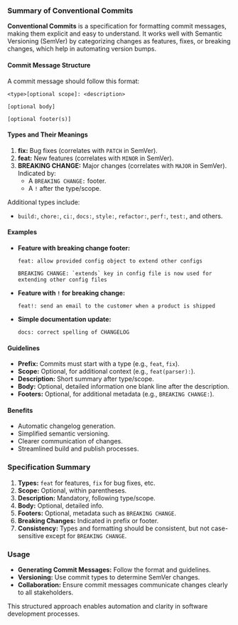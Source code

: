 ### Summary of Conventional Commits

**Conventional Commits** is a specification for formatting commit messages, making them explicit and easy to understand. It works well with Semantic Versioning (SemVer) by categorizing changes as features, fixes, or breaking changes, which help in automating version bumps.

#### Commit Message Structure

A commit message should follow this format:

```
<type>[optional scope]: <description>

[optional body]

[optional footer(s)]
```

#### Types and Their Meanings

1. **fix:** Bug fixes (correlates with `PATCH` in SemVer).
2. **feat:** New features (correlates with `MINOR` in SemVer).
3. **BREAKING CHANGE:** Major changes (correlates with `MAJOR` in SemVer). Indicated by:
   - A `BREAKING CHANGE:` footer.
   - A `!` after the type/scope.

Additional types include:
- `build:`, `chore:`, `ci:`, `docs:`, `style:`, `refactor:`, `perf:`, `test:`, and others.

#### Examples

- **Feature with breaking change footer:**
  ```
  feat: allow provided config object to extend other configs

  BREAKING CHANGE: `extends` key in config file is now used for extending other config files
  ```
- **Feature with `!` for breaking change:**
  ```
  feat!: send an email to the customer when a product is shipped
  ```
- **Simple documentation update:**
  ```
  docs: correct spelling of CHANGELOG
  ```

#### Guidelines

- **Prefix:** Commits must start with a type (e.g., `feat`, `fix`).
- **Scope:** Optional, for additional context (e.g., `feat(parser):`).
- **Description:** Short summary after type/scope.
- **Body:** Optional, detailed information one blank line after the description.
- **Footers:** Optional, for additional metadata (e.g., `BREAKING CHANGE:`).

#### Benefits

- Automatic changelog generation.
- Simplified semantic versioning.
- Clearer communication of changes.
- Streamlined build and publish processes.

### Specification Summary

1. **Types:** `feat` for features, `fix` for bug fixes, etc.
2. **Scope:** Optional, within parentheses.
3. **Description:** Mandatory, following type/scope.
4. **Body:** Optional, detailed info.
5. **Footers:** Optional, metadata such as `BREAKING CHANGE`.
6. **Breaking Changes:** Indicated in prefix or footer.
7. **Consistency:** Types and formatting should be consistent, but not case-sensitive except for `BREAKING CHANGE`.

### Usage

- **Generating Commit Messages:** Follow the format and guidelines.
- **Versioning:** Use commit types to determine SemVer changes.
- **Collaboration:** Ensure commit messages communicate changes clearly to all stakeholders. 

This structured approach enables automation and clarity in software development processes.